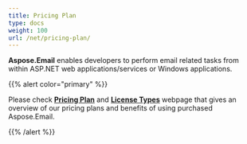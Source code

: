 ```yaml
---
title: Pricing Plan
type: docs
weight: 100
url: /net/pricing-plan/
---
```


**Aspose.Email** enables developers to perform email related tasks from within ASP.NET web applications/services or Windows applications.

{{% alert color="primary" %}} 

Please check [**Pricing Plan**](https://purchase.aspose.com/pricing/email/net) and [**License Types**](https://purchase.aspose.com/policies/license-types) webpage that gives an overview of our pricing plans and benefits of using purchased Aspose.Email.

{{% /alert %}} 